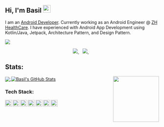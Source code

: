 <h2> Hi, I'm Basil <img src="https://media.giphy.com/media/hvRJCLFzcasrR4ia7z/giphy.gif" width="25px"> </h2> 

I am an [Android Developer](#). Currently working as an Android Engineer @ [ZH HealthCare](https://zhhealthcare.com/). I have experienced with Android App Development using Kotlin/Java, Jetpack, Architecture Pattern, and Design Pattern.

![](https://komarev.com/ghpvc/?username=e4basil&color=brightgreen&style=flat)

<p align='center'>

<a href="https://www.linkedin.com/in/basil-k-891974a2/">
  <img src="https://img.shields.io/badge/linkedin-%230077B5.svg?&style=for-the-badge&logo=linkedin&logoColor=white" />
</a>&nbsp;&nbsp;
    <!--
<a href="https://medium.com/@e4basil">
  <img src="https://img.shields.io/badge/medium-%2312100E.svg?&style=for-the-badge&logo=medium&logoColor=white" />
</a>&nbsp;&nbsp;
  -->
<a href="mailto:e4basil@gmail.com">
  <img src="https://img.shields.io/badge/email me-%23D14836.svg?&style=for-the-badge&logo=gmail&logoColor=white" />
</a>&nbsp;&nbsp;
</p>

## Stats:

<img align ="right" src = "https://i.imgur.com/w4pKOQi.jpg" width="150" height="150">

<a href="https://github.com/e4basil/e4basil">
  <img align="center" src="https://github-readme-stats.vercel.app/api/top-langs/?username=e4basil,html&title_color=ffffff&text_color=c9cacc&icon_color=2bbc8a&bg_color=1d1f21" />
</a>

<a href="https://github.com/e4basil/e4basil">
  <img align="center" src="https://github-readme-stats.vercel.app/api?username=e4basil&show_icons=true&line_height=27&count_private=true&title_color=ffffff&text_color=c9cacc&icon_color=2bbc8a&bg_color=1d1f21" alt="Basil's GitHub Stats" />
</a>

### Tech Stack:

[<img align="left" alt="e4basil | pub" width="22px" src="https://cdn.jsdelivr.net/npm/simple-icons@v3/icons/android.svg" />][website]
[<img align="left" alt="e4basil | pub" width="22px" src="https://cdn.jsdelivr.net/npm/simple-icons@v3/icons/java.svg" />][website]
[<img align="left" alt="e4basil | pub" width="22px" src="https://cdn.jsdelivr.net/npm/simple-icons@v3/icons/kotlin.svg" />][website]
[<img align="left" alt="e4basil | pub" width="22px" src="https://cdn.jsdelivr.net/npm/simple-icons@v3/icons/gradle.svg" />][website]
[<img align="left" alt="e4basil | pub" width="22px" src="https://cdn.jsdelivr.net/npm/simple-icons@v3/icons/flutter.svg" />][website]
[<img align="left" alt="e4basil | pub" width="22px" src="https://cdn.jsdelivr.net/npm/simple-icons@v3/icons/dart.svg" />][website]
[<img align="left" alt="e4basil | pub" width="22px" src="https://cdn.jsdelivr.net/npm/simple-icons@v3/icons/git.svg" />][website]

[website]: https://github.com/e4basil/e4basil
[twitter]: 
[instagram]: 
[linkedin]: https://www.linkedin.com/in/basil-k-891974a2/

<!--
## Languages & Frameworks:
- Android (Java/Kotlin)<img align="left" alt="android" width="22px" src="https://cdn.jsdelivr.net/npm/simple-icons@v3/icons/android.svg"/>

- Web (Laravel, React)<img align="left" alt="flutter" width="22px" src="https://cdn.jsdelivr.net/npm/simple-icons@v3/icons/react.svg"/><img align="left" alt="flutter" width="22px" src="https://cdn.jsdelivr.net/npm/simple-icons@v3/icons/laravel.svg"/>
-->

<!--
**e4basil/e4basil** is a ✨ _special_ ✨ repository because its `README.md` (this file) appears on your GitHub profile.
-->
